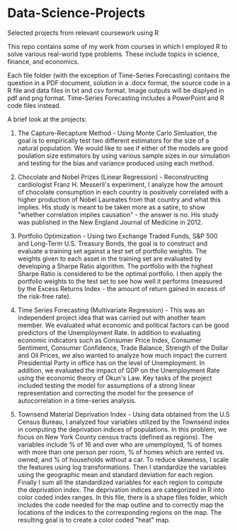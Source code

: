 # Data-Science-Projects
Selected projects from relevant coursework using R

This repo contains some of my work from courses in which I employed R to solve various real-world type problems. These include topics in science, finance, and economics.

Each file folder (with the exception of Time-Series Forecasting) contains the question in a PDF document, solution in a .docx format, the source code in a R file and data files in txt and csv format. Image outputs will be displyed in pdf and png format. Time-Series Forecasting includes a PowerPoint and R code files instead.

A brief look at the projects:

1) The Capture-Recapture Method - Using Monte Carlo Simluation, the goal is to empirically test two different estimators for the size of a natural population. We would like to see if either of the models are good poulation size estimators by using various sample sizes in our simulation and testing for the bias and variance produced using each method.

2) Chocolate and Nobel Prizes (Linear Regression) - Reconstructing cardiologist Franz H. Messerli's experiment, I analyze how the amount of chocolate consumption in each country is positively correlated with a higher production of Nobel Laureates from that country and what this implies. His study is meant to be taken more as a satire, to show "whether correlation implies causation" - the answer is no. His study was published in the New England Journal of Medicine in 2012.

3) Portfolio Optimization - Using two Exchange Traded Funds, S&P 500 and Long-Term U.S. Treasury Bonds, the goal is to construct and evaluate a training set against a test set of portfolio weights. The weights given to each asset in the training set are evaluated by developing a Sharpe Ratio algorithm. The portfolio with the highest Sharpe Ratio is considered to be the optimal portfolio. I then apply the portfolio weights to the test set to see how well it performs (measured by the Excess Returns Index - the amount of return gained in excess of the risk-free rate).

4) Time Series Forecasting (Multivariate Regression) - This was an independent project idea that was carried out with another team member. We evaluated what economic and political factors can be good predictors of the Unemployment Rate. In addition to evaluating economic indicators such as Consumer Price Index, Consumer Sentiment, Consumer Confidence, Trade Balance, Strength of the Dollar and Oil Prices, we also wanted to analyze how much impact the current Presidential Party in office has on the level of Unemployment. In addition,  we evaluated the impact of GDP on the Unemployment Rate using the economic theory of Okun's Law. Key tasks of the project included testing the model for assumptions of a strong linear representation and correcting the model for the presence of autocorrelation in a time-series analysis.

5) Townsend Material Deprivation Index - Using data obtained from the U.S Census Bureau, I analyzed four variables utilized by the Townsend index in computing the deprivation indices of populations. In this problem, we focus on New York County census tracts (defined as regions). The variables include % of 16 and over who are umemployed, % of homes with more than one person per room, % of homes which are rented vs. owned, and % of households without a car. To reduce skewness, I scale the features using log transformations. Then I standardize the variables using the geographic mean and standard deviation for each region. Finally I sum all the standardized variables for each region to compute the deprivation index. The deprivation indices are categorized in R into color coded index ranges. In this file, there is a shape files folder, which includes the code needed for the map outline and to correctly map the locations of the indices to the corresponding regions on the map. The resulting goal is to create a color coded "heat" map.
